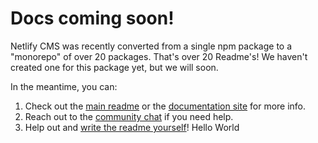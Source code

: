 # Docs coming soon!

Netlify CMS was recently converted from a single npm package to a "monorepo" of over 20 packages.
That's over 20 Readme's! We haven't created one for this package yet, but we will soon.

In the meantime, you can:

1. Check out the [main readme](https://github.com/netlify/netlify-cms/#readme) or the [documentation
   site](https://www.netlifycms.org) for more info.
2. Reach out to the [community chat](https://gitter.im/netlify/netlifycms/) if you need help.
3. Help out and [write the readme yourself](https://github.com/netlify/netlify-cms/edit/master/packages/netlify-cms-widget-code/README.md)!
Hello World
